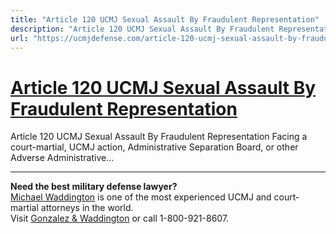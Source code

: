 ```yaml
---
title: "Article 120 UCMJ Sexual Assault By Fraudulent Representation"
description: "Article 120 UCMJ Sexual Assault By Fraudulent Representation Facing a court-martial, UCMJ action, Administrative Separation Board, or other Adverse Administrative..."
url: "https://ucmjdefense.com/article-120-ucmj-sexual-assault-by-fraudulent-representation-sexual-assault.html"
---
```


# [Article 120 UCMJ Sexual Assault By Fraudulent Representation](https://ucmjdefense.com/article-120-ucmj-sexual-assault-by-fraudulent-representation-sexual-assault.html)

Article 120 UCMJ Sexual Assault By Fraudulent Representation Facing a court-martial, UCMJ action, Administrative Separation Board, or other Adverse Administrative...

---

**Need the best military defense lawyer?**  
[Michael Waddington](https://ucmjdefense.com/attorneys/michael-stewart-waddington-partner.html) is one of the most experienced UCMJ and court-martial attorneys in the world.  
Visit [Gonzalez & Waddington](https://ucmjdefense.com) or call 1-800-921-8607.
